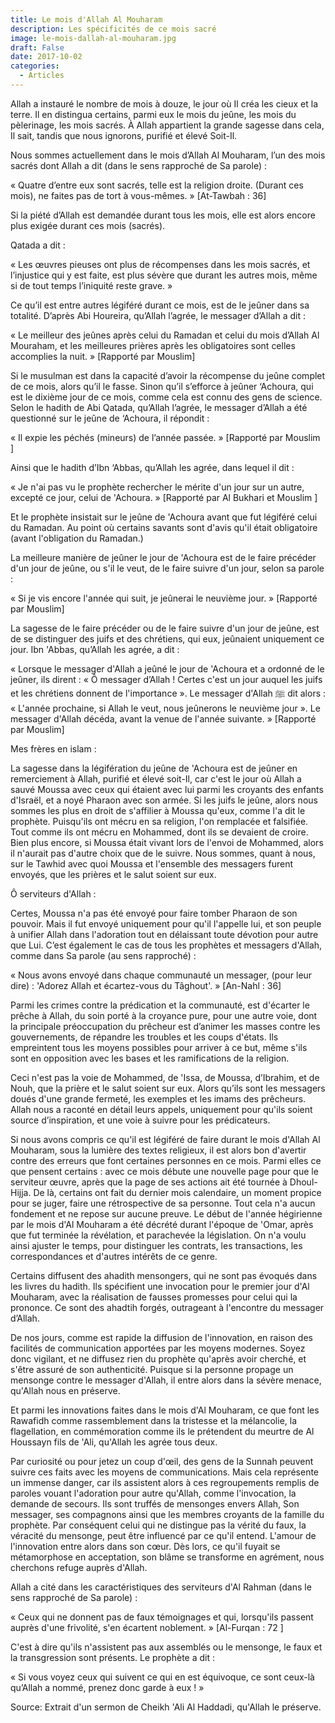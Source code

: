 ```yaml
---
title: Le mois d'Allah Al Mouharam
description: Les spécificités de ce mois sacré
image: le-mois-dallah-al-mouharam.jpg
draft: False
date: 2017-10-02
categories: 
  - Articles
---
```


Allah a instauré le nombre de mois à douze, le jour où Il créa les cieux et la terre. Il en distingua certains, parmi eux le mois du jeûne, les mois du pèlerinage, les mois sacrés. À Allah appartient la grande sagesse dans cela, Il sait, tandis que nous ignorons, purifié et élevé Soit-Il.

Nous sommes actuellement dans le mois d’Allah Al Mouharam, l’un des mois sacrés dont Allah a dit (dans le sens rapproché de Sa parole) :

« Quatre d’entre eux sont sacrés, telle est la religion droite. (Durant ces mois), ne faites pas de tort à vous-mêmes. » [At-Tawbah : 36]   

Si la piété d’Allah est demandée durant tous les mois, elle est alors encore plus exigée durant ces mois (sacrés).

Qatada a dit :

« Les œuvres pieuses ont plus de récompenses dans les mois sacrés, et l’injustice qui y est faite, est plus sévère que durant les autres mois, même si de tout temps l’iniquité reste grave. »   

Ce qu’il est entre autres légiféré durant ce mois, est de le jeûner dans sa totalité. D’après Abi Houreira, qu’Allah l’agrée, le messager d’Allah a dit :

« Le meilleur des jeûnes après celui du Ramadan et celui du mois d’Allah Al Mouraham, et les meilleures prières après les obligatoires sont celles accomplies la nuit. » [Rapporté par Mouslim]   

Si le musulman est dans la capacité d’avoir la récompense du jeûne complet de ce mois, alors qu’il le fasse. Sinon qu’il s’efforce à jeûner ‘Achoura, qui est le dixième jour de ce mois, comme cela est connu des gens de science. Selon le hadith de Abi Qatada, qu’Allah l’agrée, le messager d’Allah a été questionné sur le jeûne de ‘Achoura, il répondit :

« Il expie les péchés (mineurs) de l’année passée. » [Rapporté par Mouslim ]   

Ainsi que le hadith d’Ibn ‘Abbas, qu’Allah les agrée, dans lequel il dit :

« Je n'ai pas vu le prophète rechercher le mérite d'un jour sur un autre, excepté ce jour, celui de 'Achoura. » [Rapporté par Al Bukhari et Mouslim ]   

Et le prophète insistait sur le jeûne de 'Achoura avant que fut légiféré celui du Ramadan. Au point où certains savants sont d'avis qu'il était obligatoire (avant l'obligation du Ramadan.)

La meilleure manière de jeûner le jour de 'Achoura est de le faire précéder d'un jour de jeûne, ou s'il le veut, de le faire suivre d'un jour, selon sa parole :

« Si je vis encore l'année qui suit, je jeûnerai le neuvième jour. » [Rapporté par Mouslim]

La sagesse de le faire précéder ou de le faire suivre d'un jour de jeûne, est de se distinguer des juifs et des chrétiens, qui eux, jeûnaient uniquement ce jour. Ibn 'Abbas, qu’Allah les agrée, a dit :

« Lorsque le messager d'Allah a jeûné le jour de 'Achoura et a ordonné de le jeûner, ils dirent : « Ô messager d’Allah ! Certes c'est un jour auquel les juifs et les chrétiens donnent de l'importance ». Le messager d'Allah ﷺ dit alors : « L'année prochaine, si Allah le veut, nous jeûnerons le neuvième jour ». Le messager d'Allah décéda, avant la venue de l'année suivante. » [Rapporté par Mouslim]

Mes frères en islam : 

La sagesse dans la légifération du jeûne de 'Achoura est de jeûner en remerciement à Allah, purifié et élevé soit-Il, car c'est le jour où Allah a sauvé Moussa avec ceux qui étaient avec lui parmi les croyants des enfants d'Israël, et a noyé Pharaon avec son armée. Si les juifs le jeûne, alors nous sommes les plus en droit de s'affilier à Moussa qu'eux, comme l'a dit le prophète. Puisqu'ils ont mécru en sa religion, l'on remplacée et falsifiée. Tout comme ils ont mécru en Mohammed, dont ils se devaient de croire. Bien plus encore, si Moussa était vivant lors de l'envoi de Mohammed, alors il n'aurait pas d'autre choix que de le suivre. Nous sommes, quant à nous, sur le Tawhid avec quoi Moussa et l'ensemble des messagers furent envoyés, que les prières et le salut soient sur eux.

Ô serviteurs d'Allah : 

Certes, Moussa n'a pas été envoyé pour faire tomber Pharaon de son pouvoir. Mais il fut envoyé uniquement pour qu'il l'appelle lui, et son peuple à unifier Allah dans l'adoration tout en délaissant toute dévotion pour autre que Lui. C’est également le cas de tous les prophètes et messagers d'Allah, comme dans Sa parole (au sens rapproché) :

« Nous avons envoyé dans chaque communauté un messager, (pour leur dire) : 'Adorez Allah et écartez-vous du Tâghout'. » [An-Nahl : 36]   

Parmi les crimes contre la prédication et la communauté, est d'écarter le prêche à Allah, du soin porté à la croyance pure, pour une autre voie, dont la principale préoccupation du prêcheur est d’animer les masses contre les gouvernements, de répandre les troubles et les coups d'états. Ils empreintent tous les moyens possibles pour arriver à ce but, même s'ils sont en opposition avec les bases et les ramifications de la religion.

Ceci n'est pas la voie de Mohammed, de 'Issa, de Moussa, d’Ibrahim, et de Nouh, que la prière et le salut soient sur eux. Alors qu’ils sont les messagers doués d'une grande fermeté, les exemples et les imams des prêcheurs. Allah nous a raconté en détail leurs appels, uniquement pour qu'ils soient source d’inspiration, et une voie à suivre pour les prédicateurs.

Si nous avons compris ce qu'il est légiféré de faire durant le mois d'Allah Al Mouharam, sous la lumière des textes religieux, il est alors bon d'avertir contre des erreurs que font certaines personnes en ce mois. Parmi elles ce que pensent certains : avec ce mois débute une nouvelle page pour que le serviteur œuvre, après que la page de ses actions ait été tournée à Dhoul-Hijja. De là, certains ont fait du dernier mois calendaire, un moment propice pour se juger, faire une rétrospective de sa personne. Tout cela n'a aucun fondement et ne repose sur aucune preuve. Le début de l'année hégirienne par le mois d'Al Mouharam a été décrété durant l'époque de 'Omar, après que fut terminée la révélation, et parachevée la législation. On n'a voulu ainsi ajuster le temps, pour distinguer les contrats, les transactions, les correspondances et d'autres intérêts de ce genre.

Certains diffusent des ahadith mensongers, qui ne sont pas évoqués dans les livres du hadith. Ils spécifient une invocation pour le premier jour d'Al Mouharam, avec la réalisation de fausses promesses pour celui qui la prononce. Ce sont des ahadtih forgés, outrageant à l'encontre du messager d’Allah.

De nos jours, comme est rapide la diffusion de l'innovation, en raison des facilités de communication apportées par les moyens modernes. Soyez donc vigilant, et ne diffusez rien du prophète qu'après avoir cherché, et s'être assuré de son authenticité. Puisque si la personne propage un mensonge contre le messager d'Allah, il entre alors dans la sévère menace, qu'Allah nous en préserve.

Et parmi les innovations faites dans le mois d'Al Mouharam, ce que font les Rawafidh comme rassemblement dans la tristesse et la mélancolie, la flagellation, en commémoration comme ils le prétendent du meurtre de Al Houssayn fils de 'Ali, qu'Allah les agrée tous deux.

Par curiosité ou pour jetez un coup d'œil, des gens de la Sunnah peuvent suivre ces faits avec les moyens de communications. Mais cela représente un immense danger, car ils assistent alors à ces regroupements remplis de paroles vouant l'adoration pour autre qu'Allah, comme l'invocation, la demande de secours. Ils sont truffés de mensonges envers Allah, Son messager, ses compagnons ainsi que les membres croyants de la famille du prophète. Par conséquent celui qui ne distingue pas la vérité du faux, la véracité du mensonge, peut être influencé par ce qu'il entend. L'amour de l'innovation entre alors dans son cœur. Dès lors, ce qu'il fuyait se métamorphose en acceptation, son blâme se transforme en agrément, nous cherchons refuge auprès d'Allah.

Allah a cité dans les caractéristiques des serviteurs d'Al Rahman (dans le sens rapproché de Sa parole) :

« Ceux qui ne donnent pas de faux témoignages et qui, lorsqu'ils passent auprès d'une frivolité, s'en écartent noblement. »  [Al-Furqan : 72 ]   

C'est à dire qu'ils n'assistent pas aux assemblés ou le mensonge, le faux et la transgression sont présents. Le prophète a dit :

« Si vous voyez ceux qui suivent ce qui en est équivoque, ce sont ceux-là qu’Allah a nommé, prenez donc garde à eux ! »  

Source: Extrait d'un sermon de Cheikh 'Ali Al Haddadi, qu'Allah le préserve.